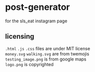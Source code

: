 # post-generator
for the sls_eat instagram page

## licensing
`.html` `.js` `.css` files are under MIT license\
`money.svg` `walking.svg` are from twemojis\
`testing_image.png` is from google maps\
`logo.png` is copyrighted